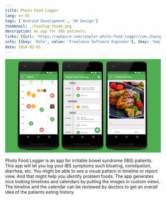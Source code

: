 ```yaml
---
title: Photo Food Logger
lang: en-US
tags: ['Android Development', 'UX Design']
thumbnail: ./foodlog-thumb.png
description: An app for IBS patients.
links: [{url: 'https://apkpure.com/simpler-photo-food-logger/com.chaosplay.foodlogger', text: 'Get it on th', icon: ['fab', 'google-play']}]
info: [{key: 'Role', value: 'Freelance Software Engineer'}, {key: 'Employment', value: 'Amer Khalid, India'}, {key: 'Skills involved', value: ['Android SDK', 'Custom View Development', 'Performance Analysis', 'UX Design']}, {key: 'Tech used', value: ['Java', 'Android SDK', 'Android Studio']}]
date: 2018-02-01
---
```

![An image](/foodlog.png)

Photo Food Logger is an app for irritable bowel syndrome (IBS) patients. This app will let you log your IBS symptoms such bloating, constipation, diarrhea, etc. You might be able to see a visual pattern in timeline or report view. And that might help you identify problem foods. The app generates nice looking timelines and calendars by putting the images in custom views. The timeline and the calendar can be reviewed by doctors to get an overall idea of the patients eating history.